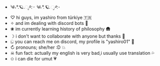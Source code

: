 -  ༄˖°.🪐.ೃ࿔*:･ ༄˖°.🪐.ೃ࿔*:･
-  ♡ hi guys, im yashiro from türkiye 🇹🇷
-  ✧ and im dealing with discord bots 💫
-  ❀ im currently learning history of philosophy 🛖
-  ☽ i don't want to collaborate with anyone but thanks 🎀
-  ඞ you can reach me on discord, my profile is "yashiro01" 🍷
-  ↻ pronouns; she/her :D 💥
-  ☠︎︎ fun fact: actually my english is very bad,i usually use translation 💦
-  ✩ i can die for umut 💗
<!---
yashiroTR/yashiroTR is a ✨ special ✨ repository because its `README.md` (this file) appears on your GitHub profile.
You can click the Preview link to take a look at your changes.
--->
